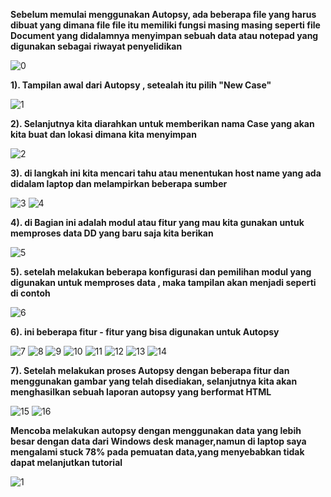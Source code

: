 **Sebelum memulai menggunakan Autopsy, ada beberapa file yang harus dibuat yang dimana file file itu memiliki fungsi masing masing seperti file Document yang didalamnya menyimpan sebuah data atau notepad yang digunakan sebagai riwayat penyelidikan**

![0](https://github.com/H-syam/Mencoba-Autopsy/assets/148841928/9566ed3b-b0ff-47b3-b51f-852b2b2dc286)


**1). Tampilan awal dari Autopsy , setealah itu pilih "New Case"**

![1](https://github.com/H-syam/Mencoba-Autopsy/assets/148841928/5e55741a-bca0-4b78-9521-e314c5da6655)

**2). Selanjutnya kita diarahkan untuk memberikan nama Case yang akan kita buat dan lokasi dimana kita menyimpan** 

![2](https://github.com/H-syam/Mencoba-Autopsy/assets/148841928/a6c17ba6-c97f-4946-a4c0-3e8a393d25e2)

**3). di langkah ini kita mencari tahu atau menentukan host name yang ada didalam laptop dan melampirkan beberapa sumber**

![3](https://github.com/H-syam/Mencoba-Autopsy/assets/148841928/00c2362f-e093-4bcb-af58-8e50cba1b875)
![4](https://github.com/H-syam/Mencoba-Autopsy/assets/148841928/a5a4dc57-498d-46c2-9e5d-07c32b9b2aca)


**4). di Bagian ini adalah modul atau fitur yang mau kita gunakan untuk memproses data DD yang baru saja kita berikan**

![5](https://github.com/H-syam/Mencoba-Autopsy/assets/148841928/513d6ced-9e3f-45b0-99e6-cb38afe1af92)

**5). setelah melakukan beberapa konfigurasi dan pemilihan modul yang digunakan untuk memproses data , maka tampilan akan menjadi seperti di contoh**

![6](https://github.com/H-syam/Mencoba-Autopsy/assets/148841928/f6002fa6-2b6a-4437-bbff-01913cd6396d)


**6). ini beberapa  fitur - fitur yang bisa digunakan untuk Autopsy**

![7](https://github.com/H-syam/Mencoba-Autopsy/assets/148841928/e6f9d094-d37d-4c18-ab2d-92522fa07978)
![8](https://github.com/H-syam/Mencoba-Autopsy/assets/148841928/55c99cae-5aa9-47b2-9b49-50d1d0d67f9d)
![9](https://github.com/H-syam/Mencoba-Autopsy/assets/148841928/054bf047-889d-4e1c-a9ed-f5f0d01294ed)
![10](https://github.com/H-syam/Mencoba-Autopsy/assets/148841928/2475e407-41ad-4bdd-87d7-3d5b4e277f52)
![11](https://github.com/H-syam/Mencoba-Autopsy/assets/148841928/9a56793a-1c7e-477a-b73c-727716362c7d)
![12](https://github.com/H-syam/Mencoba-Autopsy/assets/148841928/fe470181-f62a-466d-bd39-05d23e3c2850)
![13](https://github.com/H-syam/Mencoba-Autopsy/assets/148841928/52007c41-3090-48a8-8758-1d99b66b9987)
![14](https://github.com/H-syam/Mencoba-Autopsy/assets/148841928/a12b204b-eee7-432a-8000-641d674b4af8)

**7). Setelah melakukan proses Autopsy dengan beberapa fitur dan menggunakan gambar yang telah disediakan, selanjutnya kita akan menghasilkan sebuah laporan autopsy yang berformat HTML**

![15](https://github.com/H-syam/Mencoba-Autopsy/assets/148841928/bdabfcc8-6322-45b8-bb1b-0bc4c1c9fc65)
![16](https://github.com/H-syam/Mencoba-Autopsy/assets/148841928/d4b2492c-c662-4c63-9dd1-30e27d5c6410)


**Mencoba melakukan autopsy dengan menggunakan data yang lebih besar dengan data dari Windows desk manager,namun di laptop saya mengalami stuck 78% pada pemuatan data,yang menyebabkan tidak dapat melanjutkan tutorial**

![1](https://github.com/H-syam/Mencoba-Autopsy/assets/148841928/ead83e3b-b384-4ea3-8d97-98cb187f3c43)


